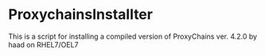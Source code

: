 # ProxychainsInstallter
This is a script for installing a compiled version of ProxyChains ver. 4.2.0 by haad on RHEL7/OEL7
